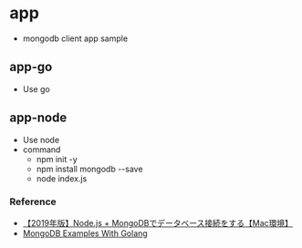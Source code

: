 # app

- mongodb client app sample

## app-go

- Use go

## app-node

- Use node
- command
  - npm init -y
  - npm install mongodb --save
  - node index.js

### Reference

- [【2019年版】Node.js + MongoDBでデータベース接続をする【Mac環境】](https://qiita.com/johnmackay150/items/df69fa05731ceb1af61c)
- [MongoDB Examples With Golang](https://blog.ruanbekker.com/blog/2019/04/17/mongodb-examples-with-golang/)